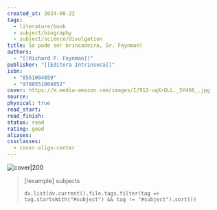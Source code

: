 ```yaml
---
created_at: 2024-08-22
tags:
  - literature/book
  - subject/biography
  - subject/science/divulgation
title: Só pode ser brincadeira, Sr. Feynman!
authors:
  - "[[Richard P. Feynman]]"
publisher: "[[Editora Intrinseca]]"
isbn:
  - "8551004859"
  - "9788551004852"
cover: https://m.media-amazon.com/images/I/912-uqXrQLL._SY466_.jpg
source: 
physical: true
read_start: 
read_finish: 
status: read
rating: good
aliases: 
cssclasses:
  - cover-align-center
---
```


![cover|200](https://m.media-amazon.com/images/I/912-uqXrQLL._SY466_.jpg)

> [!example] subjects
> ```dataviewjs
> dv.list(dv.current().file.tags.filter(tag => tag.startsWith("#subject") && tag != "#subject").sort())
> ```
 